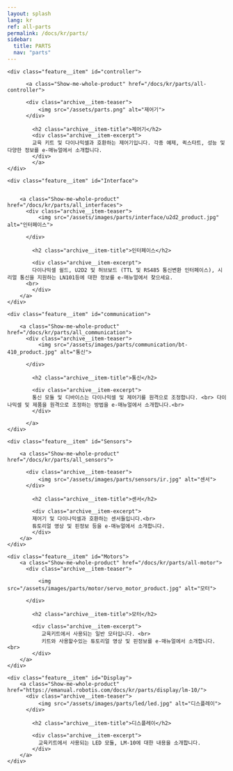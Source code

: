 ```yaml
---
layout: splash
lang: kr
ref: all-parts
permalink: /docs/kr/parts/
sidebar:
  title: PARTS
  nav: "parts"
---
```


<div class="feature__wrapper">

    <div class="feature__item" id="controller">

          <a class="Show-me-whole-product" href="/docs/kr/parts/all-controller">

          <div class="archive__item-teaser">
              <img src="/assets/parts.png" alt="제어기">
          </div>

            <h2 class="archive__item-title">제어기</h2>
            <div class="archive__item-excerpt">
            교육 키트 및 다이나믹셀과 호환하는 제어기입니다. 각종 예제, 퀵스타트, 성능 및 다양한 정보를 e-매뉴얼에서 소개합니다.
            </div>
            </a>
    </div>

    <div class="feature__item" id="Interface">


        <a class="Show-me-whole-product" href="/docs/kr/parts/all_interfaces">
          <div class="archive__item-teaser">
              <img src="/assets/images/parts/interface/u2d2_product.jpg" alt="인터페이스">

          </div>

            <h2 class="archive__item-title">인터페이스</h2>

            <div class="archive__item-excerpt">
            다이나믹셀 쉴드, U2D2 및 허브보드 (TTL 및 RS485 통신변환 인터페이스), 시리얼 통신을 지원하는 LN101등에 대한 정보를 e-매뉴얼에서 찾으세요.
          <br>
            </div>
        </a>
    </div>

    <div class="feature__item" id="communication">

        <a class="Show-me-whole-product" href="/docs/kr/parts/all_communication">
          <div class="archive__item-teaser">
              <img src="/assets/images/parts/communication/bt-410_product.jpg" alt="통신">

          </div>

            <h2 class="archive__item-title">통신</h2>

            <div class="archive__item-excerpt">
            통신 모듈 및 디바이스는 다이나믹셀 및 제어기를 원격으로 조정합니다. <br> 다이나믹셀 및 제품을 원격으로 조정하는 방법을 e-매뉴얼에서 소개합니다.<br>
            </div>

          </a>
    </div>

    <div class="feature__item" id="Sensors">

        <a class="Show-me-whole-product" href="/docs/kr/parts/all_sensors">

          <div class="archive__item-teaser">
              <img src="/assets/images/parts/sensors/ir.jpg" alt="센서">
          </div>

            <h2 class="archive__item-title">센서</h2>

            <div class="archive__item-excerpt">
            제어기 및 다이나믹셀과 호환하는 센서들입니다.<br>
            튜토리얼 영상 및 핀정보 등을 e-매뉴얼에서 소개합니다.
            </div>
        </a>
    </div>

    <div class="feature__item" id="Motors">
        <a class="Show-me-whole-product" href="/docs/kr/parts/all-motor">
          <div class="archive__item-teaser">

              <img src="/assets/images/parts/motor/servo_motor_product.jpg" alt="모터">

          </div>

            <h2 class="archive__item-title">모터</h2>

            <div class="archive__item-excerpt">
               교육키트에서 사용되는 일반 모터입니다. <br>
               키트와 사용할수있는 튜토리얼 영상 및 핀정보를 e-매뉴얼에서 소개합니다.<br>
            </div>
        </a>
    </div>

    <div class="feature__item" id="Display">
        <a class="Show-me-whole-product" href="https://emanual.robotis.com/docs/kr/parts/display/lm-10/">
          <div class="archive__item-teaser">
              <img src="/assets/images/parts/led/led.jpg" alt="디스플레이">
          </div>

            <h2 class="archive__item-title">디스플레이</h2>

            <div class="archive__item-excerpt">
              교육키트에서 사용되는 LED 모듈, LM-10에 대한 내용을 소개합니다.
            </div>
        </a>
    </div>

</div>
